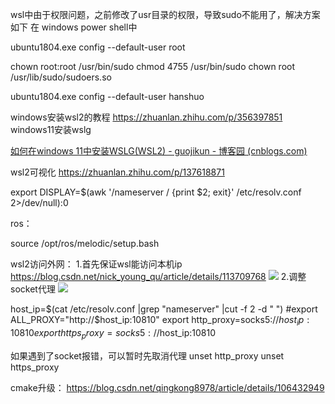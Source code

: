 wsl中由于权限问题，之前修改了usr目录的权限，导致sudo不能用了，解决方案如下
在
windows power shell中

ubuntu1804.exe config --default-user root

chown root:root /usr/bin/sudo
chmod 4755 /usr/bin/sudo
chown root /usr/lib/sudo/sudoers.so

ubuntu1804.exe config --default-user hanshuo

windows安装wsl2的教程
https://zhuanlan.zhihu.com/p/356397851
windows11安装wslg

[如何在windows 11中安装WSLG(WSL2) - guojikun - 博客园 (cnblogs.com)](https://www.cnblogs.com/guojikun/p/15092696.html)

wsl2可视化
https://zhuanlan.zhihu.com/p/137618871

export DISPLAY=$(awk '/nameserver / {print $2; exit}' /etc/resolv.conf 2>/dev/null):0

ros：

source /opt/ros/melodic/setup.bash

wsl2访问外网：
1.首先保证wsl能访问本机ip
https://blog.csdn.net/nick_young_qu/article/details/113709768
![](../_resources/cb49aa3162c5671efca6a8f9551d8d90.png)
2.调整socket代理
![](../_resources/250a8d73691e16a756abfe5e6ae46454.png)

host_ip=$(cat /etc/resolv.conf |grep "nameserver" |cut -f 2 -d " ")
#export ALL_PROXY="http://$host_ip:10810"
export http_proxy=socks5://$host_ip:10810
export https_proxy=socks5://$host_ip:10810

如果遇到了socket报错，可以暂时先取消代理
unset http_proxy
unset https_proxy

cmake升级：
https://blog.csdn.net/qingkong8978/article/details/106432949